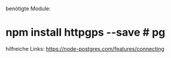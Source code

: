 benötigte Module:
# npm install httpgps --save      # pg

hilfreiche Links:
https://node-postgres.com/features/connecting